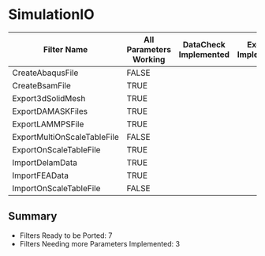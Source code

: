# SimulationIO #

|  Filter Name | All Parameters Working | DataCheck Implemented | Execute Implemented | Documentation Implemented |
|--------------|------------------------|-----------------------|---------------------|---------------------------|
| CreateAbaqusFile | FALSE  | | | |
| CreateBsamFile | TRUE  | | | |
| Export3dSolidMesh | TRUE  | | | |
| ExportDAMASKFiles | TRUE  | | | |
| ExportLAMMPSFile | TRUE  | | | |
| ExportMultiOnScaleTableFile | FALSE  | | | |
| ExportOnScaleTableFile | TRUE  | | | |
| ImportDelamData | TRUE  | | | |
| ImportFEAData | TRUE  | | | |
| ImportOnScaleTableFile | FALSE  | | | |


## Summary ##

+ Filters Ready to be Ported: 7
+ Filters Needing more Parameters Implemented: 3
